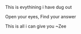 This is evythining i have dug out

Open your eyes, Find your answer

This is all i can give you
~Zee